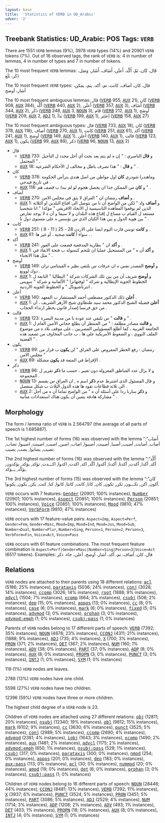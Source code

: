 ```yaml
---
layout: base
title:  'Statistics of VERB in UD_Arabic'
udver: '2'
---
```


## Treebank Statistics: UD_Arabic: POS Tags: `VERB`

There are 1551 `VERB` lemmas (9%), 3978 `VERB` types (14%) and 20901 `VERB` tokens (7%).
Out of 16 observed tags, the rank of `VERB` is: 4 in number of lemmas, 4 in number of types and 7 in number of tokens.

The 10 most frequent `VERB` lemmas: قَال، كَان، تَمّ، أَكَّد، أَعلَن، أَضَاف، أَشَار، وَصَل، ذَكَر، بَلَغ

The 10 most frequent `VERB` types:  قال، كان، أضاف، كانت، تم، أكد، يتم، يمكن، أشار، أوضح

The 10 most frequent ambiguous lemmas: قَال (<tt><a href="ar-pos-VERB.html">VERB</a></tt> 955, <tt><a href="ar-pos-AUX.html">AUX</a></tt> 21), كَان (<tt><a href="ar-pos-VERB.html">VERB</a></tt> 908, <tt><a href="ar-pos-AUX.html">AUX</a></tt> 384), أَكَّد (<tt><a href="ar-pos-VERB.html">VERB</a></tt> 440, <tt><a href="ar-pos-AUX.html">AUX</a></tt> 2), أَعلَن (<tt><a href="ar-pos-VERB.html">VERB</a></tt> 357, <tt><a href="ar-pos-AUX.html">AUX</a></tt> 3), أَضَاف (<tt><a href="ar-pos-VERB.html">VERB</a></tt> 344, <tt><a href="ar-pos-AUX.html">AUX</a></tt> 2), ذَكَر (<tt><a href="ar-pos-VERB.html">VERB</a></tt> 248, <tt><a href="ar-pos-AUX.html">AUX</a></tt> 3, <tt><a href="ar-pos-NOUN.html">NOUN</a></tt> 3), قَام (<tt><a href="ar-pos-VERB.html">VERB</a></tt> 212, <tt><a href="ar-pos-AUX.html">AUX</a></tt> 1), أَوضَح (<tt><a href="ar-pos-VERB.html">VERB</a></tt> 209, <tt><a href="ar-pos-AUX.html">AUX</a></tt> 2, <tt><a href="ar-pos-ADJ.html">ADJ</a></tt> 1), بَدَأ (<tt><a href="ar-pos-VERB.html">VERB</a></tt> 199, <tt><a href="ar-pos-AUX.html">AUX</a></tt> 1), اِعتَبَر (<tt><a href="ar-pos-VERB.html">VERB</a></tt> 158, <tt><a href="ar-pos-AUX.html">AUX</a></tt> 27)

The 10 most frequent ambiguous types:  قال (<tt><a href="ar-pos-VERB.html">VERB</a></tt> 733, <tt><a href="ar-pos-AUX.html">AUX</a></tt> 18), كان (<tt><a href="ar-pos-VERB.html">VERB</a></tt> 378, <tt><a href="ar-pos-AUX.html">AUX</a></tt> 118), أضاف (<tt><a href="ar-pos-VERB.html">VERB</a></tt> 270, <tt><a href="ar-pos-AUX.html">AUX</a></tt> 1), كانت (<tt><a href="ar-pos-VERB.html">VERB</a></tt> 251, <tt><a href="ar-pos-AUX.html">AUX</a></tt> 61), أكد (<tt><a href="ar-pos-VERB.html">VERB</a></tt> 241, <tt><a href="ar-pos-AUX.html">AUX</a></tt> 1), أوضح (<tt><a href="ar-pos-VERB.html">VERB</a></tt> 149, <tt><a href="ar-pos-AUX.html">AUX</a></tt> 1), أعلن (<tt><a href="ar-pos-VERB.html">VERB</a></tt> 140, <tt><a href="ar-pos-AUX.html">AUX</a></tt> 1), قالت (<tt><a href="ar-pos-VERB.html">VERB</a></tt> 123, <tt><a href="ar-pos-AUX.html">AUX</a></tt> 1), يكون (<tt><a href="ar-pos-VERB.html">VERB</a></tt> 99, <tt><a href="ar-pos-AUX.html">AUX</a></tt> 89), ذكر (<tt><a href="ar-pos-VERB.html">VERB</a></tt> 96, <tt><a href="ar-pos-NOUN.html">NOUN</a></tt> 13, <tt><a href="ar-pos-AUX.html">AUX</a></tt> 2)


* قال
  * <tt><a href="ar-pos-VERB.html">VERB</a></tt> 733: و <b>قال</b> الناصري : " إن ه لم يتم بعد بحث أي أجل محدد ل التأجيل المحتمل " .
  * <tt><a href="ar-pos-AUX.html">AUX</a></tt> 18: و <b>قال</b> : " هذا تصرف باطل و مخالف ل الأحكام الشرعية " .
* كان
  * <tt><a href="ar-pos-VERB.html">VERB</a></tt> 378: وماهندرا شودري <b>كان</b> اول مواطن من اصل هندي يترأس الحكومة في تاريخ فيدجي .
  * <tt><a href="ar-pos-AUX.html">AUX</a></tt> 118: و <b>كان</b> من الممكن جدا ان يحصل هجوم لو لم نبدا ب قصف هم " .
* أضاف
  * <tt><a href="ar-pos-VERB.html">VERB</a></tt> 270: و <b>أضاف</b> رمضان ان " العراق لا يثق في مجلس الامن .
  * <tt><a href="ar-pos-AUX.html">AUX</a></tt> 1: و <b>أضاف</b> واد " لكن من الواضح أن نا س نتوصل الى اقناع البلدين او الثلاثة الذين لم يوقعوا المعاهدة التاسيسية ل الاتحاد الافريقي " مؤكدا " انا شخصيا مستعد ل القيام ب مساع ل إقناع هذه البلدان و لا سيما و أن ه لا يوجد تعارض بين هوية الدول و بين هذا الكيان الذي س نؤسس ه على مستوى دول نا " .
* كانت
  * <tt><a href="ar-pos-VERB.html">VERB</a></tt> 251: و <b>كانت</b> تونس فازت اليوم ايضا على الاردن 28 - 25 ( 11 - 8 ) .
  * <tt><a href="ar-pos-AUX.html">AUX</a></tt> 61: سواء أ <b>كانت</b> صحية ، أو غير ها . .
* أكد
  * <tt><a href="ar-pos-VERB.html">VERB</a></tt> 241: و <b>أكد</b> ان " بطارية المدفعية قصفت على الفور .
  * <tt><a href="ar-pos-AUX.html">AUX</a></tt> 1: و <b>أكد</b> أن ه " من المستحيل عمليا ان تلتحم كبسولة ب فتحة الانقاذ في مثل هذا الانحناء " .
* أوضح
  * <tt><a href="ar-pos-VERB.html">VERB</a></tt> 149: و <b>أوضح</b> المصدر نفس ه ان عرفات س يلتقي نظير ه الفيتنامي تران دوك لوونغ .
  * <tt><a href="ar-pos-AUX.html">AUX</a></tt> 1: و <b>أوضح</b> شريف أن من بين تلك الشركات شركة " اليطاليا " التابعة ل الخطوط الجوية الإيطالية و شركة " لوفتهانزا " الألمانية و شركة " سويس انترناشيونال " و الخطوط الجوية الأردنية .
* أعلن
  * <tt><a href="ar-pos-VERB.html">VERB</a></tt> 140: <b>أعلن</b> ذلك الدكتور مصطفى أحمد المستشار ب المعهد .
  * <tt><a href="ar-pos-AUX.html">AUX</a></tt> 1: <b>أعلن</b> فضيلة الشيخ الدكتور محمد سيد طنطاوي شيخ الأزهر الشريف ، أن من حق فرنسا إصدار قانون يحظر ارتداء الحجاب .
* قالت
  * <tt><a href="ar-pos-VERB.html">VERB</a></tt> 123: و <b>قالت</b> " س نلتقي عند عودة نا من مدينة البصرة " .
  * <tt><a href="ar-pos-AUX.html">AUX</a></tt> 1: و <b>قالت</b> مصادر مطلعة : " من المنتظر أن يطلع حجاني الأمين العام ل الجامعة العربية ، كما أطلع المسؤولين المصريين ، على موقف بلاد ه من موضوع الملف النووي ، و الضغوط الأمريكية علي ها ، ب جانب المخاوف من تصعيد هذه القضية " .
* يكون
  * <tt><a href="ar-pos-VERB.html">VERB</a></tt> 99: رمضان : رفع الحظر المفروض على العراق " لن <b>يكون</b> ب قرار من مجلس الامن "
  * <tt><a href="ar-pos-AUX.html">AUX</a></tt> 89: الإفراط في المتعة قد <b>يكون</b> مشكلة .
* ذكر
  * <tt><a href="ar-pos-VERB.html">VERB</a></tt> 96: و لا يزال عدد المناطق المعزولة دون تغيير ، حسب ما <b>ذكر</b> تقرير ل المجموعة .
  * <tt><a href="ar-pos-NOUN.html">NOUN</a></tt> 13: و قال المسئول الذى اشترط عدم <b>ذكر</b> اسم ه , ان العراق س يقسم الى ثلاثة قطاعات تقود ها هذه الدول الثلاث ب شكل منفصل .
  * <tt><a href="ar-pos-AUX.html">AUX</a></tt> 2: و <b>ذكر</b> سارنا ردا على أسئلة أن ه " من الواضح تماما أن ه من أجل مشاركة هادفة يتعين أن يكون هناك استعدادات متأنية " .

## Morphology

The form / lemma ratio of `VERB` is 2.564797 (the average of all parts of speech is 1.685887).

The 1st highest number of forms (16) was observed with the lemma “أَصَاب”: أصاب, أصابت, أصيب, أصيبا, أصيبت, أصيبوا, اصاب, اصبن, اصيب, اصيبت, اصيبوا, تصاب, تصيب, يصابوا, يصب, يصيب.

The 2nd highest number of forms (16) was observed with the lemma “أَكَّد”: أكد, أكدا, أكدت, أكدتا, أكدنا, أكدوا, أكّد, اكد, اكدت, اكدوا, اكـــدت, تؤكد, يؤكد, يؤكدون, يؤكّد, يــؤكد.

The 3rd highest number of forms (15) was observed with the lemma “كَان”: أكون, اكن, تكـــون, تكن, تكون, كان, كانا, كانت, كانتا, كانوا, كنا, كنت, يكن, يكون, يكونوا.

`VERB` occurs with 7 features: <tt><a href="ar-feat-Gender.html">Gender</a></tt> (20901; 100% instances), <tt><a href="ar-feat-Number.html">Number</a></tt> (20901; 100% instances), <tt><a href="ar-feat-Aspect.html">Aspect</a></tt> (20851; 100% instances), <tt><a href="ar-feat-Person.html">Person</a></tt> (20851; 100% instances), <tt><a href="ar-feat-Voice.html">Voice</a></tt> (20851; 100% instances), <tt><a href="ar-feat-Mood.html">Mood</a></tt> (9810; 47% instances), <tt><a href="ar-feat-VerbForm.html">VerbForm</a></tt> (9810; 47% instances)

`VERB` occurs with 17 feature-value pairs: `Aspect=Imp`, `Aspect=Perf`, `Gender=Fem`, `Gender=Masc`, `Mood=Imp`, `Mood=Ind`, `Mood=Jus`, `Mood=Sub`, `Number=Dual`, `Number=Plur`, `Number=Sing`, `Person=1`, `Person=2`, `Person=3`, `VerbForm=Fin`, `Voice=Act`, `Voice=Pass`

`VERB` occurs with 61 feature combinations.
The most frequent feature combination is `Aspect=Perf|Gender=Masc|Number=Sing|Person=3|Voice=Act` (6517 tokens).
Examples: قال، كان، أضاف، تم، أكد، أشار، أوضح، أعلن، جاء، ذكر


## Relations

`VERB` nodes are attached to their parents using 18 different relations: <tt><a href="ar-dep-acl.html">acl</a></tt> (5186; 25% instances), <tt><a href="ar-dep-parataxis.html">parataxis</a></tt> (5036; 24% instances), <tt><a href="ar-dep-conj.html">conj</a></tt> (3028; 14% instances), <tt><a href="ar-dep-ccomp.html">ccomp</a></tt> (3026; 14% instances), <tt><a href="ar-dep-root.html">root</a></tt> (1888; 9% instances), <tt><a href="ar-dep-advcl.html">advcl</a></tt> (1504; 7% instances), <tt><a href="ar-dep-xcomp.html">xcomp</a></tt> (664; 3% instances), <tt><a href="ar-dep-csubj.html">csubj</a></tt> (508; 2% instances), <tt><a href="ar-dep-dep.html">dep</a></tt> (15; 0% instances), <tt><a href="ar-dep-appos.html">appos</a></tt> (13; 0% instances), <tt><a href="ar-dep-cc.html">cc</a></tt> (8; 0% instances), <tt><a href="ar-dep-case.html">case</a></tt> (6; 0% instances), <tt><a href="ar-dep-mark.html">mark</a></tt> (6; 0% instances), <tt><a href="ar-dep-fixed.html">fixed</a></tt> (5; 0% instances), <tt><a href="ar-dep-advmod.html">advmod</a></tt> (3; 0% instances), <tt><a href="ar-dep-orphan.html">orphan</a></tt> (3; 0% instances), <tt><a href="ar-dep-advmod-emph.html">advmod:emph</a></tt> (1; 0% instances), <tt><a href="ar-dep-csubj-pass.html">csubj:pass</a></tt> (1; 0% instances)

Parents of `VERB` nodes belong to 17 different parts of speech: <tt><a href="ar-pos-VERB.html">VERB</a></tt> (7392; 35% instances), <tt><a href="ar-pos-NOUN.html">NOUN</a></tt> (4878; 23% instances), <tt><a href="ar-pos-CCONJ.html">CCONJ</a></tt> (4311; 21% instances),  (1888; 9% instances), <tt><a href="ar-pos-ADJ.html">ADJ</a></tt> (735; 4% instances), <tt><a href="ar-pos-X.html">X</a></tt> (700; 3% instances), <tt><a href="ar-pos-PRON.html">PRON</a></tt> (371; 2% instances), <tt><a href="ar-pos-DET.html">DET</a></tt> (367; 2% instances), <tt><a href="ar-pos-NUM.html">NUM</a></tt> (160; 1% instances), <tt><a href="ar-pos-ADV.html">ADV</a></tt> (38; 0% instances), <tt><a href="ar-pos-PART.html">PART</a></tt> (37; 0% instances), <tt><a href="ar-pos-ADP.html">ADP</a></tt> (8; 0% instances), <tt><a href="ar-pos-AUX.html">AUX</a></tt> (8; 0% instances), <tt><a href="ar-pos-PROPN.html">PROPN</a></tt> (3; 0% instances), <tt><a href="ar-pos-PUNCT.html">PUNCT</a></tt> (3; 0% instances), <tt><a href="ar-pos-INTJ.html">INTJ</a></tt> (1; 0% instances), <tt><a href="ar-pos-SYM.html">SYM</a></tt> (1; 0% instances)

119 (1%) `VERB` nodes are leaves.

2788 (13%) `VERB` nodes have one child.

5598 (27%) `VERB` nodes have two children.

12396 (59%) `VERB` nodes have three or more children.

The highest child degree of a `VERB` node is 23.

Children of `VERB` nodes are attached using 27 different relations: <tt><a href="ar-dep-obj.html">obj</a></tt> (12811; 20% instances), <tt><a href="ar-dep-nsubj.html">nsubj</a></tt> (12340; 19% instances), <tt><a href="ar-dep-obl.html">obl</a></tt> (9812; 15% instances), <tt><a href="ar-dep-mark.html">mark</a></tt> (6102; 9% instances), <tt><a href="ar-dep-cc.html">cc</a></tt> (3630; 6% instances), <tt><a href="ar-dep-punct.html">punct</a></tt> (3525; 5% instances), <tt><a href="ar-dep-conj.html">conj</a></tt> (2989; 5% instances), <tt><a href="ar-dep-ccomp.html">ccomp</a></tt> (2690; 4% instances), <tt><a href="ar-dep-advmod.html">advmod</a></tt> (2381; 4% instances), <tt><a href="ar-dep-iobj.html">iobj</a></tt> (1643; 3% instances), <tt><a href="ar-dep-xcomp.html">xcomp</a></tt> (1490; 2% instances), <tt><a href="ar-dep-aux.html">aux</a></tt> (1481; 2% instances), <tt><a href="ar-dep-advcl.html">advcl</a></tt> (1175; 2% instances), <tt><a href="ar-dep-advmod-emph.html">advmod:emph</a></tt> (650; 1% instances), <tt><a href="ar-dep-nsubj-pass.html">nsubj:pass</a></tt> (529; 1% instances), <tt><a href="ar-dep-csubj.html">csubj</a></tt> (317; 0% instances), <tt><a href="ar-dep-parataxis.html">parataxis</a></tt> (300; 0% instances), <tt><a href="ar-dep-nmod.html">nmod</a></tt> (254; 0% instances), <tt><a href="ar-dep-appos.html">appos</a></tt> (201; 0% instances), <tt><a href="ar-dep-dep.html">dep</a></tt> (183; 0% instances), <tt><a href="ar-dep-aux-pass.html">aux:pass</a></tt> (113; 0% instances), <tt><a href="ar-dep-acl.html">acl</a></tt> (30; 0% instances), <tt><a href="ar-dep-nummod.html">nummod</a></tt> (20; 0% instances), <tt><a href="ar-dep-amod.html">amod</a></tt> (19; 0% instances), <tt><a href="ar-dep-det.html">det</a></tt> (6; 0% instances), <tt><a href="ar-dep-orphan.html">orphan</a></tt> (3; 0% instances), <tt><a href="ar-dep-csubj-pass.html">csubj:pass</a></tt> (1; 0% instances)

Children of `VERB` nodes belong to 16 different parts of speech: <tt><a href="ar-pos-NOUN.html">NOUN</a></tt> (28446; 44% instances), <tt><a href="ar-pos-CCONJ.html">CCONJ</a></tt> (8481; 13% instances), <tt><a href="ar-pos-VERB.html">VERB</a></tt> (7392; 11% instances), <tt><a href="ar-pos-X.html">X</a></tt> (3937; 6% instances), <tt><a href="ar-pos-PUNCT.html">PUNCT</a></tt> (3524; 5% instances), <tt><a href="ar-pos-PRON.html">PRON</a></tt> (3451; 5% instances), <tt><a href="ar-pos-PART.html">PART</a></tt> (3086; 5% instances), <tt><a href="ar-pos-ADJ.html">ADJ</a></tt> (2529; 4% instances), <tt><a href="ar-pos-NUM.html">NUM</a></tt> (1714; 3% instances), <tt><a href="ar-pos-ADP.html">ADP</a></tt> (1208; 2% instances), <tt><a href="ar-pos-ADV.html">ADV</a></tt> (493; 1% instances), <tt><a href="ar-pos-DET.html">DET</a></tt> (403; 1% instances), <tt><a href="ar-pos-PROPN.html">PROPN</a></tt> (18; 0% instances), <tt><a href="ar-pos-AUX.html">AUX</a></tt> (8; 0% instances), <tt><a href="ar-pos-INTJ.html">INTJ</a></tt> (4; 0% instances), <tt><a href="ar-pos-SYM.html">SYM</a></tt> (1; 0% instances)

